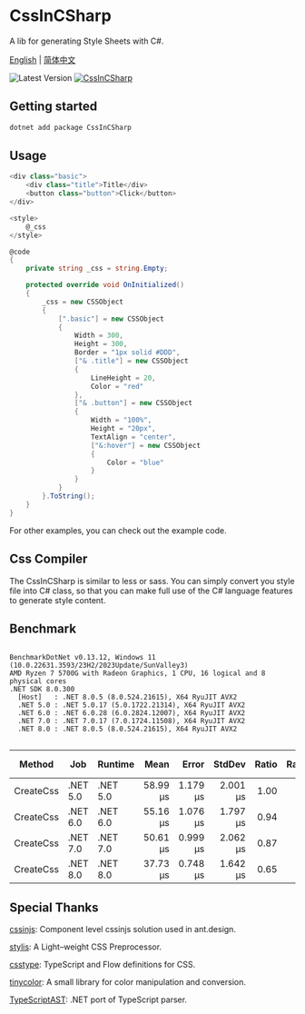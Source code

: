 # CssInCSharp

A lib for generating Style Sheets with C#.

[English](./docs/index.md) | [简体中文](./docs/index.zh-CN.md)

![Latest Version](https://img.shields.io/github/actions/workflow/status/ant-design-blazor/CssInCsharp/package.yml?style=flat-square)
[![CssInCSharp](https://img.shields.io/nuget/v/CssInCSharp.svg?color=red&style=flat-square)](https://www.nuget.org/packages/CssInCsharp)

## Getting started
```sh
dotnet add package CssInCSharp
```

## Usage
```csharp
<div class="basic">
    <div class="title">Title</div>
    <button class="button">Click</button>
</div>

<style>
    @_css
</style>

@code
{
    private string _css = string.Empty;

    protected override void OnInitialized()
    {
        _css = new CSSObject
        {
            [".basic"] = new CSSObject
            {
                Width = 300,
                Height = 300,
                Border = "1px solid #DDD",
                ["& .title"] = new CSSObject
                {
                    LineHeight = 20,
                    Color = "red"
                },
                ["& .button"] = new CSSObject
                {
                    Width = "100%",
                    Height = "20px",
                    TextAlign = "center",
                    ["&:hover"] = new CSSObject
                    {
                        Color = "blue"
                    }
                }
            }
        }.ToString();
    }
}
```

For other examples, you can check out the example code.

## Css Compiler
The CssInCSharp is similar to less or sass. You can simply convert you style file into C# class, so that you can make full use of the C# language features to generate style content.

## Benchmark
```

BenchmarkDotNet v0.13.12, Windows 11 (10.0.22631.3593/23H2/2023Update/SunValley3)
AMD Ryzen 7 5700G with Radeon Graphics, 1 CPU, 16 logical and 8 physical cores
.NET SDK 8.0.300
  [Host]   : .NET 8.0.5 (8.0.524.21615), X64 RyuJIT AVX2
  .NET 5.0 : .NET 5.0.17 (5.0.1722.21314), X64 RyuJIT AVX2
  .NET 6.0 : .NET 6.0.28 (6.0.2824.12007), X64 RyuJIT AVX2
  .NET 7.0 : .NET 7.0.17 (7.0.1724.11508), X64 RyuJIT AVX2
  .NET 8.0 : .NET 8.0.5 (8.0.524.21615), X64 RyuJIT AVX2


```
| Method    | Job      | Runtime  | Mean     | Error    | StdDev   | Ratio | RatioSD | Gen0    | Gen1   | Allocated | Alloc Ratio |
|---------- |--------- |--------- |---------:|---------:|---------:|------:|--------:|--------:|-------:|----------:|------------:|
| CreateCss | .NET 5.0 | .NET 5.0 | 58.99 μs | 1.179 μs | 2.001 μs |  1.00 |    0.00 | 18.4326 | 0.9766 | 150.64 KB |        1.00 |
| CreateCss | .NET 6.0 | .NET 6.0 | 55.16 μs | 1.076 μs | 1.797 μs |  0.94 |    0.04 | 17.6392 | 1.0376 | 144.36 KB |        0.96 |
| CreateCss | .NET 7.0 | .NET 7.0 | 50.61 μs | 0.999 μs | 2.062 μs |  0.87 |    0.05 | 17.6392 | 1.0376 | 144.42 KB |        0.96 |
| CreateCss | .NET 8.0 | .NET 8.0 | 37.73 μs | 0.748 μs | 1.642 μs |  0.65 |    0.03 | 17.6392 | 0.9155 |  144.3 KB |        0.96 |


## Special Thanks

[cssinjs](https://github.com/ant-design/cssinjs): Component level cssinjs solution used in ant.design.

[stylis](https://github.com/thysultan/stylis): A Light–weight CSS Preprocessor.

[csstype](https://github.com/frenic/csstype): TypeScript and Flow definitions for CSS.

[tinycolor](https://github.com/scttcper/tinycolor): A small library for color manipulation and conversion.

[TypeScriptAST](https://github.com/ToCSharp/TypeScriptAST): .NET port of TypeScript parser.